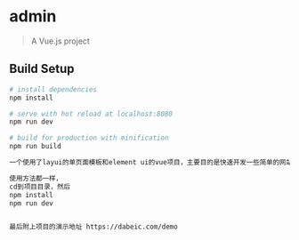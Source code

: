 # admin

> A Vue.js project

## Build Setup

``` bash
# install dependencies
npm install

# serve with hot reload at localhost:8080
npm run dev

# build for production with minification
npm run build

一个使用了layui的单页面模板和element ui的vue项目，主要目的是快速开发一些简单的网站

使用方法都一样，
cd到项目目录，然后
npm install
npm run dev


最后附上项目的演示地址 https://dabeic.com/demo
